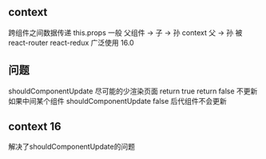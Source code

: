 ## context
跨组件之间数据传递
this.props
一般 父组件 -> 子 -> 孙
context 父 -> 孙
被 react-router react-redux 广泛使用
16.0
## 问题
shouldComponentUpdate
尽可能的少渲染页面
return true 
return false 不更新
如果中间某个组件 shouldComponentUpdate false 后代组件不会更新

## context 16
解决了shouldComponentUpdate的问题

